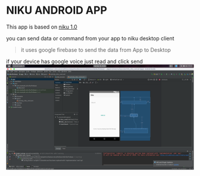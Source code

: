 # NIKU ANDROID APP

This app is based on [niku 1.0](https://github.com/sanjaykhanssk/niku-1.0)

you can send data or command from your app to niku desktop client <br />

>it uses google firebase to send the data from App to Desktop 

if your device has google voice just read and click send
![alt text](Screenshot.png "Logo")